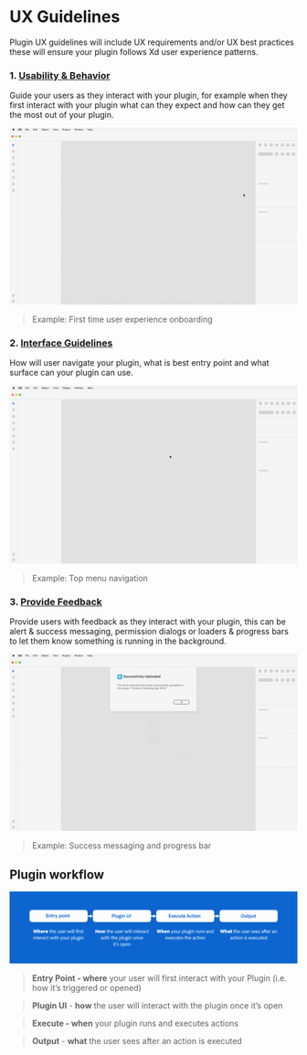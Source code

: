# UX Guidelines

Plugin UX guidelines will include UX requirements and/or UX best practices these will ensure your plugin follows Xd user experience patterns. 

### 1. **[Usability & Behavior](Usability_Behavior.md)**

Guide your users as they interact with your plugin, for example when they first interact with your plugin what can they expect and how can they get the most out of your plugin. 

![Onboarding gif](../ux_images/Onboarding.gif)

> Example: First time user experience onboarding

### 2. **[Interface Guidelines](Interface_Guidelines.md)**

How will user navigate your plugin, what is best entry point and what surface can your plugin can use.

![Navigation gif](../ux_images/Navigation.gif)

> Example: Top menu navigation 

### 3. **[Provide Feedback](Provide_Feedback.md)**

Provide users with feedback as they interact with your plugin, this can be alert & success messaging, permission dialogs or loaders & progress bars to let them know something is running in the background. 

![Provide feedback gif](../ux_images/Feedback.gif)

> Example: Success messaging and progress bar


## Plugin workflow

![A plugin workflow](../ux_images/Pluginworkflow.png)

> **Entry Point - where** your user will first interact with your Plugin (i.e. how it’s triggered or opened)

> **Plugin UI** - **how** the user will interact with the plugin once it’s open

> **Execute - when** your plugin runs and executes actions

> **Output** - **what** the user sees after an action is executed


